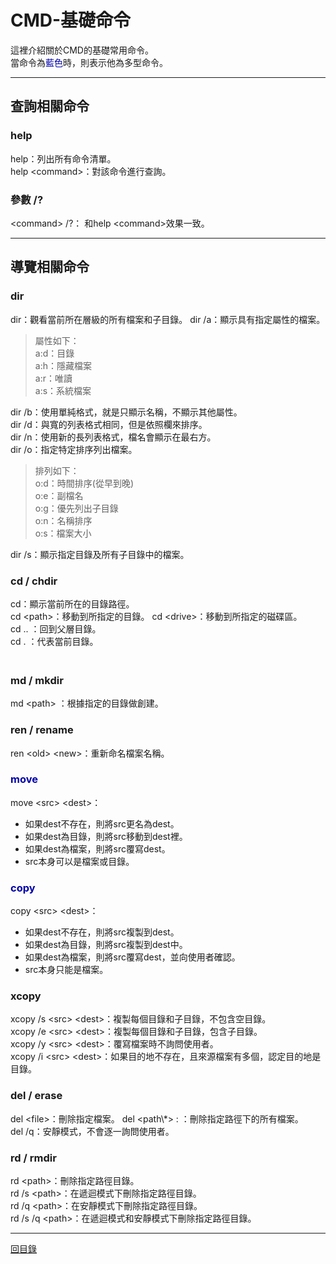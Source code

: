 # CMD-基礎命令
這裡介紹關於CMD的基礎常用命令。  
當命令為<font color="0000ab">藍色</font>時，則表示他為多型命令。

---
  
## 查詢相關命令  
### help
help：列出所有命令清單。  
help \<command\>：對該命令進行查詢。  

### 參數 /?  
\<command\> /?： 和help \<command\>效果一致。  
  
---

## 導覽相關命令  
### dir  
dir：觀看當前所在層級的所有檔案和子目錄。
dir /a：顯示具有指定屬性的檔案。  
> 屬性如下：  
> a:d：目錄  
> a:h：隱藏檔案  
> a:r：唯讀  
> a:s：系統檔案  
  
dir /b：使用單純格式，就是只顯示名稱，不顯示其他屬性。  
dir /d：與寬的列表格式相同，但是依照欄來排序。  
dir /n：使用新的長列表格式，檔名會顯示在最右方。  
dir /o：指定特定排序列出檔案。  
> 排列如下：  
> o:d：時間排序(從早到晚)  
> o:e：副檔名  
> o:g：優先列出子目錄  
> o:n：名稱排序  
> o:s：檔案大小  
  
dir /s：顯示指定目錄及所有子目錄中的檔案。  
  
### cd / chdir  
cd：顯示當前所在的目錄路徑。  
cd \<path\>：移動到所指定的目錄。
cd \<drive\>：移動到所指定的磁碟區。  
cd .. ：回到父層目錄。  
cd . ：代表當前目錄。  
　　
### md / mkdir  
md \<path\> ：根據指定的目錄做創建。  
  
### ren / rename
ren \<old\> \<new\>：重新命名檔案名稱。  
  
### <font color="0000ab">move</font>  
move \<src\> \<dest\>：  
* 如果dest不存在，則將src更名為dest。  
* 如果dest為目錄，則將src移動到dest裡。  
* 如果dest為檔案，則將src覆寫dest。
* src本身可以是檔案或目錄。
  
### <font color="0000ab">copy</font>  
copy \<src\> \<dest\>：  
* 如果dest不存在，則將src複製到dest。
* 如果dest為目錄，則將src複製到dest中。
* 如果dest為檔案，則將src覆寫dest，並向使用者確認。
* src本身只能是檔案。
  
### xcopy
xcopy /s \<src\> \<dest\>：複製每個目錄和子目錄，不包含空目錄。  
xcopy /e \<src\> \<dest\>：複製每個目錄和子目錄，包含子目錄。  
xcopy /y \<src\> \<dest\>：覆寫檔案時不詢問使用者。  
xcopy /i \<src\> \<dest\>：如果目的地不存在，且來源檔案有多個，認定目的地是目錄。  
  
### del / erase
del \<file\>：刪除指定檔案。
del \<path\\*\>  : ：刪除指定路徑下的所有檔案。  
del /q：安靜模式，不會逐一詢問使用者。  
  
### rd / rmdir
rd \<path\>：刪除指定路徑目錄。  
rd /s \<path\>：在遞迴模式下刪除指定路徑目錄。  
rd /q \<path\>：在安靜模式下刪除指定路徑目錄。  
rd /s /q \<path\>：在遞迴模式和安靜模式下刪除指定路徑目錄。  
  
---
[回目錄](README.md)